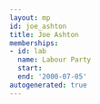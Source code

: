 ```yaml
---
layout: mp
id: joe_ashton
title: Joe Ashton
memberships:
- id: lab
  name: Labour Party
  start: 
  end: '2000-07-05'
autogenerated: true
---
```

